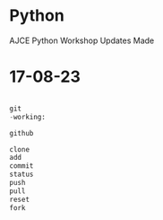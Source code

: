 # Python
AJCE Python Workshop Updates Made
# 17-08-23
```PYTHON Session by zameel

git
-working:

github

clone
add
commit
status
push
pull
reset
fork

```